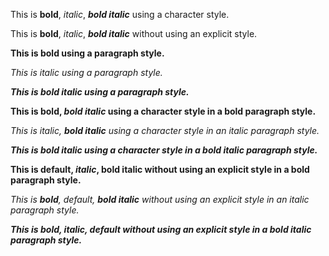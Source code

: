 This is **bold**, _italic_, **_bold italic_** using a character style\.

This is **bold**, _italic_, **_bold italic_** without using an explicit style\.



**This is bold using a paragraph style\.**

_This is italic using a paragraph style\._

**_This is bold italic using a paragraph style\._**



**This is bold, _bold italic_ using a character style in a bold paragraph style\.**

_This is italic, **bold italic** using a character style in an italic paragraph style\._

**_This is bold italic using a character style in a bold italic paragraph style\._**



**This is **default**, _**italic**_, bold italic without using an explicit style in a bold paragraph style\.**

_This is **_bold_**, _default_, **bold italic** without using an explicit style in an italic paragraph style\._

**_This is _bold_, **italic**, _**default**_ without using an explicit style in a bold italic paragraph style\._**

